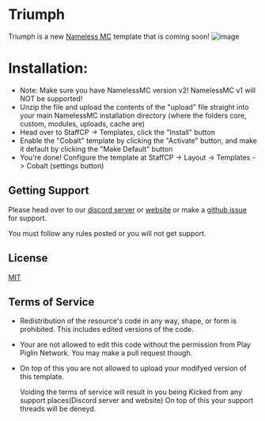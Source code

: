 # Triumph 

Triumph is a new [Nameless MC](https://namelessmc.com) template that is coming soon!
![image](https://playpiglin.net/host/files/images/ad-Triumph.png)

# Installation:
- Note: Make sure you have NamelessMC version v2! NamelessMC v1 will NOT be supported!
- Unzip the file and upload the contents of the "upload" file straight into your main NamelessMC installation directory (where the folders core, custom, modules, uploads, cache are)
- Head over to StaffCP -> Templates, click the "Install" button
- Enable the "Cobalt" template by clicking the "Activate" button, and make it default by clicking the "Make Default" button
- You're done! Configure the template at StaffCP -> Layout -> Templates -> Cobalt (settings button)

## Getting Support

Please head over to our [discord server](https://discord.gg/eEhbfjUwsf) or [website](https://playpiglin.net/triumph/support) or make a [github issue](https://github.com/Play-Piglin-Network-Official/Triumph/issues) for support.

You must follow any rules posted or you will not get support. 

## License
[MIT](https://choosealicense.com/licenses/gpl-3.0/)

## Terms of Service 
- Redistribution of the resource's code in any way, shape, or form is prohibited. This includes edited versions of the code.
- Your are not allowed to edit this code without the permission from Play Piglin Network. You may make a pull request though.
- On top of this you are not allowed to upload your modifyed version of this template.
  
  Voiding the terms of service will result in you being Kicked from any support places(Discord server and website) 
  On top of this your support threads will be deneyd.
  
